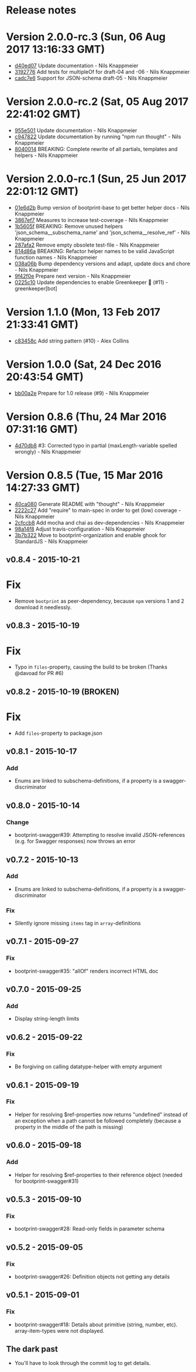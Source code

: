 # Release notes


<a name="current-release"></a>
# Version 2.0.0-rc.3 (Sun, 06 Aug 2017 13:16:33 GMT)

* [d40ed07](https://github.com/bootprint/bootprint-json-schema/commit/d40ed07) Update documentation - Nils Knappmeier
* [3192776](https://github.com/bootprint/bootprint-json-schema/commit/3192776) Add tests for multipleOf for draft-04 and -06 - Nils Knappmeier
* [cadc7e6](https://github.com/bootprint/bootprint-json-schema/commit/cadc7e6) Support for JSON-schema draft-05 - Nils Knappmeier

# Version 2.0.0-rc.2 (Sat, 05 Aug 2017 22:41:02 GMT)

* [955e501](https://github.com/bootprint/bootprint-json-schema/commit/955e501) Update documentation - Nils Knappmeier
* [c947822](https://github.com/bootprint/bootprint-json-schema/commit/c947822) Update documentation by running "npm run thought" - Nils Knappmeier
* [8040014](https://github.com/bootprint/bootprint-json-schema/commit/8040014) BREAKING: Complete rewrite of all partials, templates and helpers - Nils Knappmeier

# Version 2.0.0-rc.1 (Sun, 25 Jun 2017 22:01:12 GMT)

* [01e6d2b](https://github.com/bootprint/bootprint-json-schema/commit/01e6d2b) Bump version of bootprint-base to get better helper docs - Nils Knappmeier
* [3867ef7](https://github.com/bootprint/bootprint-json-schema/commit/3867ef7) Measures to increase test-coverage - Nils Knappmeier
* [1b5605f](https://github.com/bootprint/bootprint-json-schema/commit/1b5605f) BREAKING: Remove unused helpers 'json_schema__subschema_name' and 'json_schema__resolve_ref' - Nils Knappmeier
* [287afa2](https://github.com/bootprint/bootprint-json-schema/commit/287afa2) Remove empty obsolete test-file - Nils Knappmeier
* [814d86a](https://github.com/bootprint/bootprint-json-schema/commit/814d86a) BREAKING: Refactor helper names to be valid JavaScript function names - Nils Knappmeier
* [038a06b](https://github.com/bootprint/bootprint-json-schema/commit/038a06b) Bump dependency versions and adapt, update docs and chore - Nils Knappmeier
* [9f42f0e](https://github.com/bootprint/bootprint-json-schema/commit/9f42f0e) Prepare next version - Nils Knappmeier
* [0225c10](https://github.com/bootprint/bootprint-json-schema/commit/0225c10) Update dependencies to enable Greenkeeper 🌴 (#11) - greenkeeper[bot]

# Version 1.1.0 (Mon, 13 Feb 2017 21:33:41 GMT)

* [c83458c](https://github.com/bootprint/bootprint-json-schema/commit/c83458c) Add string pattern (#10) - Alex Collins

# Version 1.0.0 (Sat, 24 Dec 2016 20:43:54 GMT)

* [bb00a2e](https://github.com/bootprint/bootprint-json-schema/commit/bb00a2e) Prepare for 1.0 release (#9) - Nils Knappmeier

# Version 0.8.6 (Thu, 24 Mar 2016 07:31:16 GMT)

* [4d70db8](https://github.com/bootprint/bootprint-json-schema/commit/4d70db8) #3: Corrected typo in partial (maxLength-variable spelled wrongly) - Nils Knappmeier

# Version 0.8.5 (Tue, 15 Mar 2016 14:27:33 GMT)

* [40ca080](https://github.com/bootprint/bootprint-json-schema/commit/40ca080) Generate README with "thought" - Nils Knappmeier
* [2222c27](https://github.com/bootprint/bootprint-json-schema/commit/2222c27) Add "require" to main-spec in order to get (low) coverage - Nils Knappmeier
* [2cfccb8](https://github.com/bootprint/bootprint-json-schema/commit/2cfccb8) Add mocha and chai as dev-dependencies - Nils Knappmeier
* [98a14f8](https://github.com/bootprint/bootprint-json-schema/commit/98a14f8) Adjust travis-configuration - Nils Knappmeier
* [3b7b322](https://github.com/bootprint/bootprint-json-schema/commit/3b7b322) Move to bootprint-organization and enable ghook for StandardJS - Nils Knappmeier

## v0.8.4 - 2015-10-21

# Fix

* Remove `bootprint` as peer-dependency, because `npm` versions 1 and 2 download it needlessly.

## v0.8.3 - 2015-10-19

# Fix

* Typo in `files`-property, causing the build to be broken (Thanks @davoad for PR #6)

## v0.8.2 - 2015-10-19 (BROKEN)

# Fix

* Add `files`-property to package.json

## v0.8.1 - 2015-10-17

### Add

* Enums are linked to subschema-definitions, if a property is a swagger-discriminator

## v0.8.0 - 2015-10-14

### Change

* bootprint-swagger#39: Attempting to resolve invalid JSON-references (e.g. for Swagger responses) 
  now throws an error

## v0.7.2 - 2015-10-13 

### Add

* Enums are linked to subschema-definitions, if a property is a swagger-discriminator 

### Fix

* Silently ignore missing `items` tag in `array`-definitions

## v0.7.1 - 2015-09-27
### Fix

* bootprint-swagger#35: "allOf" renders incorrect HTML doc

## v0.7.0 - 2015-09-25
### Add

* Display string-length limits

## v0.6.2 - 2015-09-22
### Fix 

* Be forgiving on calling datatype-helper with empty argument

## v0.6.1 - 2015-09-19
### Fix

* Helper for resolving $ref-properties now returns "undefined" instead of an exception
  when a path cannot be followed completely (because a property in the middle of the path 
  is missing)

## v0.6.0 - 2015-09-18
### Add

* Helper for resolving $ref-properties to their reference object (needed for bootprint-swagger#31)

## v0.5.3 - 2015-09-10
### Fix

* bootprint-swagger#28: Read-only fields in parameter schema

## v0.5.2 - 2015-09-05
### Fix

* bootprint-swagger#26: Definition objects not getting any details

## v0.5.1 - 2015-09-01
### Fix

* bootprint-swagger#18: Details about primitive (string, number, etc). array-item-types were not displayed.

## The dark past

* You'll have to look through the commit log to get details.
